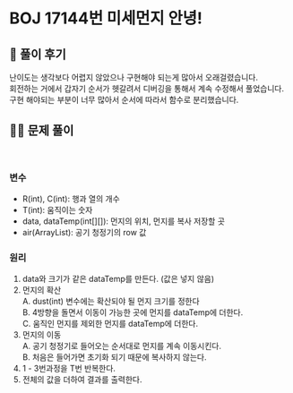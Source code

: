 # BOJ 17144번 미세먼지 안녕!

## 🌈 풀이 후기
난이도는 생각보다 어렵지 않았으나 구현해야 되는게 많아서 오래걸렸습니다.<br/>
회전하는 거에서 갑자기 순서가 헷갈려서 디버깅을 통해서 계속 수정해서 풀었습니다.<br>
구현 해야되는 부분이 너무 많아서 순서에 따라서 함수로 분리했습니다.

## 👩‍🏫 문제 풀이
<br>

### 변수
- R(int), C(int): 행과 열의 개수
- T(int): 움직이는 숫자
- data, dataTemp(int[][]): 먼지의 위치, 먼지를 복사 저장할 곳
- air(ArrayList<Integer>): 공기 청정기의 row 값


### 원리
1. data와 크기가 같은 dataTemp를 만든다. (값은 넣지 않음)
2. 먼지의 확산<br>
    A. dust(int) 변수에는 확산되야 될 먼지 크기를 정한다<br>
    B. 4방향을 돌면서 이동이 가능한 곳에 먼지를 dataTemp에 더한다.<br>
    C. 움직인 먼지를 제외한 먼지를 dataTemp에 더한다.
3. 먼지의 이동<br>
    A. 공기 청정기로 들어오는 순서대로 먼지를 계속 이동시킨다. <br>
    B. 처음은 들어가면 초기화 되기 때문에 복사하지 않는다.
4. 1 - 3번과정을 T번 반복한다.
5. 전체의 값을 더하여 결과를 출력한다.